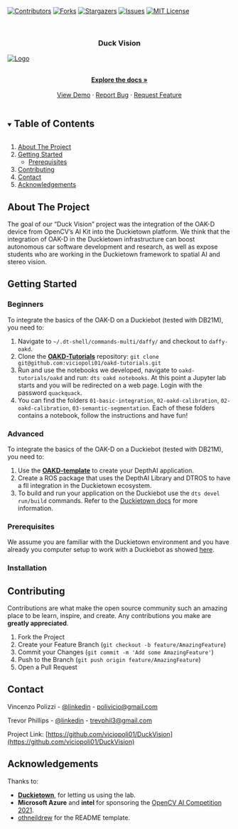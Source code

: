 <!--
*** Thanks for checking out the Best-README-Template. If you have a suggestion
*** that would make this better, please fork the DuckVision and create a pull request
*** or simply open an issue with the tag "enhancement".
*** Thanks again! Now go create something AMAZING! :D
***
***
***
*** To avoid retyping too much info. Do a search and replace for the following:
*** viciopoli01, DuckVision, twitter_handle, email, project_title, The goal of our “Duck Vision” project was the integration of the OAK-D device from OpenCV’s AI Kit into the Duckietown platform. We think that the integration of OAK-D in the Duckietown infrastructure can boost autonomous car software development and research, as well as expose students who are working in the Duckietown framework to spatial AI and stereo vision.
-->



<!-- PROJECT SHIELDS -->
<!--
*** I'm using markdown "reference style" links for readability.
*** Reference links are enclosed in brackets [ ] instead of parentheses ( ).
*** See the bottom of this document for the declaration of the reference variables
*** for contributors-url, forks-url, etc. This is an optional, concise syntax you may use.
*** https://www.markdownguide.org/basic-syntax/#reference-style-links
-->
[![Contributors][contributors-shield]][contributors-url]
[![Forks][forks-shield]][forks-url]
[![Stargazers][stars-shield]][stars-url]
[![Issues][issues-shield]][issues-url]
[![MIT License][license-shield]][license-url]



<!-- PROJECT LOGO -->
<br />
<p align="center">
  <h3 align="center">Duck Vision</h3>
  <a align="center" href="https://github.com/viciopoli01/DuckVision">
    <img src="media/lanef_demo.gif" alt="Logo">

  </a>

  <p align="center">
    <br />
    <a href="https://github.com/viciopoli01/DuckVision"><strong>Explore the docs »</strong></a>
    <br />
    <br />
    <a href="https://github.com/viciopoli01/DuckVision">View Demo</a>
    ·
    <a href="https://github.com/viciopoli01/DuckVision/issues">Report Bug</a>
    ·
    <a href="https://github.com/viciopoli01/DuckVision/issues">Request Feature</a>
  </p>
</p>



<!-- TABLE OF CONTENTS -->
<details open="open">
  <summary><h2 style="display: inline-block">Table of Contents</h2></summary>
  <ol>
    <li>
      <a href="#about-the-project">About The Project</a>
    </li>
    <li>
      <a href="#getting-started">Getting Started</a>
      <ul>
        <li><a href="#prerequisites">Prerequisites</a></li>
      </ul>
    </li>
    <li><a href="#contributing">Contributing</a></li>
    <li><a href="#contact">Contact</a></li>
    <li><a href="#acknowledgements">Acknowledgements</a></li>
  </ol>
</details>



<!-- ABOUT THE PROJECT -->
## About The Project


The goal of our “Duck Vision” project was the integration of the OAK-D device from OpenCV’s AI Kit into the Duckietown platform. We think that the integration of OAK-D in the Duckietown infrastructure can boost autonomous car software development and research, as well as expose students who are working in the Duckietown framework to spatial AI and stereo vision.



<!-- GETTING STARTED -->
## Getting Started

### Beginners

To integrate the basics of the OAK-D on a Duckiebot (tested with DB21M), you need to:

1. Navigate to `~/.dt-shell/commands-multi/daffy/` and checkout to `daffy-oakd`.
2. Clone the [**OAKD-Tutorials**](https://github.com/viciopoli01/oakd-tutorials) repository: 
    `git clone git@github.com:viciopoli01/oakd-tutorials.git`
3. Run and use the notebooks we developed, navigate to `oakd-tutorials/oakd` and run:
    `dts oakd notebooks`.
    At this point a Jupyter lab starts and you will be redirected on a web page. Login with the password `quackquack`. 
4. You can find the folders `01-basic-integration`, `02-oakd-calibration`, `02-oakd-calibration`, `03-semantic-segmentation`. Each of these folders contains a notebook, follow the instructions and have fun!


### Advanced

To integrate the basics of the OAK-D on a Duckiebot (tested with DB21M), you need to:

1. Use the [**OAKD-template**](https://github.com/viciopoli01/oakd-template) to create your DepthAI application.
2. Create a ROS package that uses the DepthAI Library and DTROS to have a fll integration in the Duckietown ecosystem.
3. To build and run your application on the Duckiebot use the `dts devel run/build` commands. Refer to the [Duckietown docs](https://docs.duckietown.org/daffy/opmanual_developer/out/index.html) for more information.


### Prerequisites

We assume you are familiar with the Duckietown environment and you have already you computer setup to work with a Duckiebot as showed [here](https://docs.duckietown.org/daffy/opmanual_duckiebot/out/laptop_setup.html).

### Installation

<!-- CONTRIBUTING -->
## Contributing

Contributions are what make the open source community such an amazing place to be learn, inspire, and create. Any contributions you make are **greatly appreciated**.

1. Fork the Project
2. Create your Feature Branch (`git checkout -b feature/AmazingFeature`)
3. Commit your Changes (`git commit -m 'Add some AmazingFeature'`)
4. Push to the Branch (`git push origin feature/AmazingFeature`)
5. Open a Pull Request



<!-- CONTACT -->
## Contact

Vincenzo Polizzi - [@linkedin](https://www.linkedin.com/in/vincenzo-polizzi-602089146/) - polivicio@gmail.com

Trevor Phillips - [@linkedin](https://www.linkedin.com/in/trevphil/) - trevphil3@gmail.com

Project Link: [https://github.com/viciopoli01/DuckVision](https://github.com/viciopoli01/DuckVision)



<!-- ACKNOWLEDGEMENTS -->
## Acknowledgements
Thanks to:
* [**Duckietown**](https://github.com/duckietown), for letting us using the lab.
* **Microsoft Azure** and **intel** for sponsoring the [OpenCV AI Competition 2021](https://opencv.org/opencv-ai-competition-2021/). 
* [othneildrew](https://github.com/othneildrew/Best-README-Template) for the README template.





<!-- MARKDOWN LINKS & IMAGES -->
<!-- https://www.markdownguide.org/basic-syntax/#reference-style-links -->
[contributors-shield]: https://img.shields.io/github/contributors/viciopoli01/DuckVision.svg?style=for-the-badge
[contributors-url]: https://github.com/viciopoli01/DuckVision/graphs/contributors
[forks-shield]: https://img.shields.io/github/forks/viciopoli01/DuckVision.svg?style=for-the-badge
[forks-url]: https://github.com/viciopoli01/DuckVision/network/members
[stars-shield]: https://img.shields.io/github/stars/viciopoli01/DuckVision.svg?style=for-the-badge
[stars-url]: https://github.com/viciopoli01/DuckVision/stargazers
[issues-shield]: https://img.shields.io/github/issues/viciopoli01/DuckVision.svg?style=for-the-badge
[issues-url]: https://github.com/viciopoli01/DuckVision/issues
[license-shield]: https://img.shields.io/github/license/viciopoli01/DuckVision.svg?style=for-the-badge
[license-url]: https://github.com/viciopoli01/DuckVision/blob/master/LICENSE.txt

